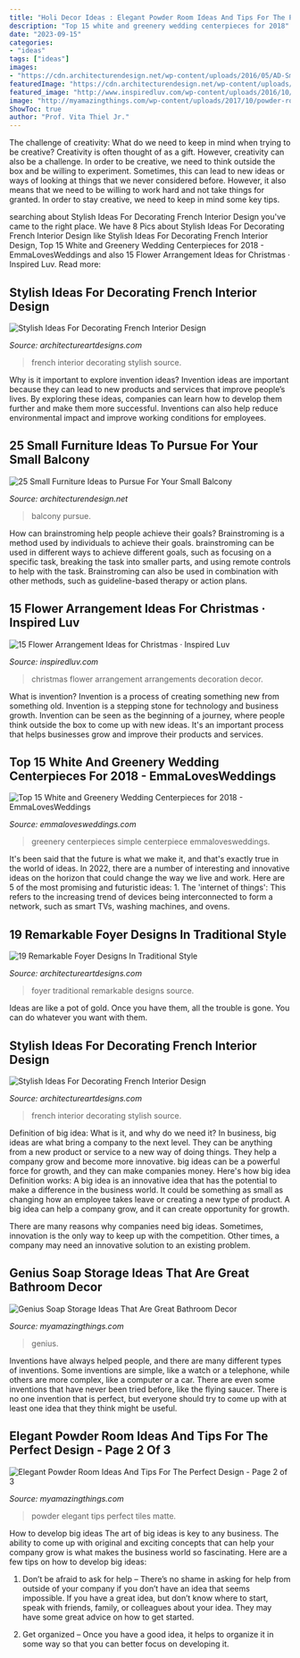 ```yaml
---
title: "Holi Decor Ideas : Elegant Powder Room Ideas And Tips For The Perfect Design"
description: "Top 15 white and greenery wedding centerpieces for 2018"
date: "2023-09-15"
categories:
- "ideas"
tags: ["ideas"]
images:
- "https://cdn.architecturendesign.net/wp-content/uploads/2016/05/AD-Small-Furniture-Ideas-to-Pursue-For-Your-Small-Balcony-18.jpg"
featuredImage: "https://cdn.architecturendesign.net/wp-content/uploads/2016/05/AD-Small-Furniture-Ideas-to-Pursue-For-Your-Small-Balcony-18.jpg"
featured_image: "http://www.inspiredluv.com/wp-content/uploads/2016/10/6-Flower-Arrangements-for-Christmas.jpg"
image: "http://myamazingthings.com/wp-content/uploads/2017/10/powder-room-7-.jpg"
ShowToc: true
author: "Prof. Vita Thiel Jr."
---
```



The challenge of creativity: What do we need to keep in mind when trying to be creative?
Creativity is often thought of as a gift. However, creativity can also be a challenge. In order to be creative, we need to think outside the box and be willing to experiment. Sometimes, this can lead to new ideas or ways of looking at things that we never considered before. However, it also means that we need to be willing to work hard and not take things for granted. In order to stay creative, we need to keep in mind some key tips.

	

		
searching about Stylish Ideas For Decorating French Interior Design you've came to the right place. We have 8 Pics about Stylish Ideas For Decorating French Interior Design like Stylish Ideas For Decorating French Interior Design, Top 15 White and Greenery Wedding Centerpieces for 2018 - EmmaLovesWeddings and also 15 Flower Arrangement Ideas for Christmas · Inspired Luv. Read more:
		
    
## Stylish Ideas For Decorating French Interior Design

<img loading=lazy src="https://www.architectureartdesigns.com/wp-content/uploads/2017/01/1-52.jpg" onerror="this.onerror=null;this.src='https://tse1.mm.bing.net/th?id=OIP.oePr2W-LJEa-T4i4VQ7WbwHaLH&amp;pid=15.1';" alt="Stylish Ideas For Decorating French Interior Design">

_Source: architectureartdesigns.com_

>french interior decorating stylish source. 

	

Why is it important to explore invention ideas?
Invention ideas are important because they can lead to new products and services that improve people’s lives. By exploring these ideas, companies can learn how to develop them further and make them more successful. Inventions can also help reduce environmental impact and improve working conditions for employees.

    
## 25 Small Furniture Ideas To Pursue For Your Small Balcony

<img loading=lazy src="https://cdn.architecturendesign.net/wp-content/uploads/2016/05/AD-Small-Furniture-Ideas-to-Pursue-For-Your-Small-Balcony-18.jpg" onerror="this.onerror=null;this.src='https://tse4.mm.bing.net/th?id=OIP.vhQssbbeqSqVn_7CN-wKZwHaLH&amp;pid=15.1';" alt="25 Small Furniture Ideas to Pursue For Your Small Balcony">

_Source: architecturendesign.net_

>balcony pursue. 

	

How can brainstroming help people achieve their goals?
Brainstroming is a method used by individuals to achieve their goals. brainstroming can be used in different ways to achieve different goals, such as focusing on a specific task, breaking the task into smaller parts, and using remote controls to help with the task. Brainstroming can also be used in combination with other methods, such as guideline-based therapy or action plans.

    
## 15 Flower Arrangement Ideas For Christmas · Inspired Luv

<img loading=lazy src="http://www.inspiredluv.com/wp-content/uploads/2016/10/6-Flower-Arrangements-for-Christmas.jpg" onerror="this.onerror=null;this.src='https://tse4.mm.bing.net/th?id=OIP.9nsHSk0VRqhw8Cyhjt_negHaLR&amp;pid=15.1';" alt="15 Flower Arrangement Ideas for Christmas · Inspired Luv">

_Source: inspiredluv.com_

>christmas flower arrangement arrangements decoration decor. 

	

What is invention?
Invention is a process of creating something new from something old. Invention is a stepping stone for technology and business growth. Invention can be seen as the beginning of a journey, where people think outside the box to come up with new ideas. It's an important process that helps businesses grow and improve their products and services.

    
## Top 15 White And Greenery Wedding Centerpieces For 2018 - EmmaLovesWeddings

<img loading=lazy src="http://emmalovesweddings.com/wp-content/uploads/2018/02/simple-chic-greenery-wedding-centerpiece-ideas-with-wooden-box.jpg" onerror="this.onerror=null;this.src='https://tse1.mm.bing.net/th?id=OIP.DMB9sibirMa9XCXLeq-KtAHaLH&amp;pid=15.1';" alt="Top 15 White and Greenery Wedding Centerpieces for 2018 - EmmaLovesWeddings">

_Source: emmalovesweddings.com_

>greenery centerpieces simple centerpiece emmalovesweddings. 

	

It's been said that the future is what we make it, and that's exactly true in the world of ideas. In 2022, there are a number of interesting and innovative ideas on the horizon that could change the way we live and work. Here are 5 of the most promising and futuristic ideas: 1. The 'internet of things': This refers to the increasing trend of devices being interconnected to form a network, such as smart TVs, washing machines, and ovens.

    
## 19 Remarkable Foyer Designs In Traditional Style

<img loading=lazy src="https://www.architectureartdesigns.com/wp-content/uploads/2016/03/7-35.jpg" onerror="this.onerror=null;this.src='https://tse3.mm.bing.net/th?id=OIP.E2w9k1vH4qc5jlh5XqQGFQAAAA&amp;pid=15.1';" alt="19 Remarkable Foyer Designs In Traditional Style">

_Source: architectureartdesigns.com_

>foyer traditional remarkable designs source. 

	

Ideas are like a pot of gold. Once you have them, all the trouble is gone. You can do whatever you want with them.

    
## Stylish Ideas For Decorating French Interior Design

<img loading=lazy src="https://www.architectureartdesigns.com/wp-content/uploads/2017/01/4-50.jpg" onerror="this.onerror=null;this.src='https://tse4.mm.bing.net/th?id=OIP.V-qzSj0OMxF_zwdIkIHWzAHaLH&amp;pid=15.1';" alt="Stylish Ideas For Decorating French Interior Design">

_Source: architectureartdesigns.com_

>french interior decorating stylish source. 

	

Definition of big idea: What is it, and why do we need it?
In business, big ideas are what bring a company to the next level. They can be anything from a new product or service to a new way of doing things. They help a company grow and become more innovative. big ideas can be a powerful force for growth, and they can make companies money.
Here's how big idea Definition works: 
A big idea is an innovative idea that has the potential to make a difference in the business world. It could be something as small as changing how an employee takes leave or creating a new type of product. A big idea can help a company grow, and it can create opportunity for growth. 

There are many reasons why companies need big ideas. Sometimes, innovation is the only way to keep up with the competition. Other times, a company may need an innovative solution to an existing problem.

    
## Genius Soap Storage Ideas That Are Great Bathroom Decor

<img loading=lazy src="https://myamazingthings.com/wp-content/uploads/2017/08/soap-storage-ideas-2.jpg" onerror="this.onerror=null;this.src='https://tse3.mm.bing.net/th?id=OIP.RDDyhPPz6T8RcvH3QWLNuAHaLG&amp;pid=15.1';" alt="Genius Soap Storage Ideas That Are Great Bathroom Decor">

_Source: myamazingthings.com_

>genius. 

	

Inventions have always helped people, and there are many different types of inventions. Some inventions are simple, like a watch or a telephone, while others are more complex, like a computer or a car. There are even some inventions that have never been tried before, like the flying saucer. There is no one invention that is perfect, but everyone should try to come up with at least one idea that they think might be useful.

    
## Elegant Powder Room Ideas And Tips For The Perfect Design - Page 2 Of 3

<img loading=lazy src="http://myamazingthings.com/wp-content/uploads/2017/10/powder-room-7-.jpg" onerror="this.onerror=null;this.src='https://tse2.mm.bing.net/th?id=OIP.8J4nhn_kVgvK36UUcQZuwgHaLH&amp;pid=15.1';" alt="Elegant Powder Room Ideas And Tips For The Perfect Design - Page 2 of 3">

_Source: myamazingthings.com_

>powder elegant tips perfect tiles matte. 

	

How to develop big ideas
The art of big ideas is key to any business. The ability to come up with original and exciting concepts that can help your company grow is what makes the business world so fascinating. Here are a few tips on how to develop big ideas:
1. Don’t be afraid to ask for help – There’s no shame in asking for help from outside of your company if you don’t have an idea that seems impossible. If you have a great idea, but don’t know where to start, speak with friends, family, or colleagues about your idea. They may have some great advice on how to get started.

2. Get organized – Once you have a good idea, it helps to organize it in some way so that you can better focus on developing it.

